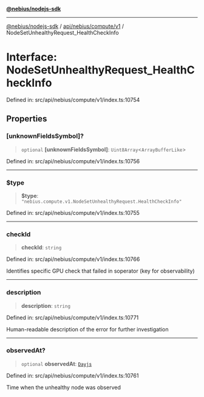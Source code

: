 [**@nebius/nodejs-sdk**](../../../../../README.md)

***

[@nebius/nodejs-sdk](../../../../../README.md) / [api/nebius/compute/v1](../README.md) / NodeSetUnhealthyRequest\_HealthCheckInfo

# Interface: NodeSetUnhealthyRequest\_HealthCheckInfo

Defined in: src/api/nebius/compute/v1/index.ts:10754

## Properties

### \[unknownFieldsSymbol\]?

> `optional` **\[unknownFieldsSymbol\]**: `Uint8Array`\<`ArrayBufferLike`\>

Defined in: src/api/nebius/compute/v1/index.ts:10756

***

### $type

> **$type**: `"nebius.compute.v1.NodeSetUnhealthyRequest.HealthCheckInfo"`

Defined in: src/api/nebius/compute/v1/index.ts:10755

***

### checkId

> **checkId**: `string`

Defined in: src/api/nebius/compute/v1/index.ts:10766

Identifies specific GPU check that failed in soperator (key for observability)

***

### description

> **description**: `string`

Defined in: src/api/nebius/compute/v1/index.ts:10771

Human-readable description of the error for further investigation

***

### observedAt?

> `optional` **observedAt**: [`Dayjs`](../../../../../runtime/protos/core/dayjs/classes/Dayjs.md)

Defined in: src/api/nebius/compute/v1/index.ts:10761

Time when the unhealthy node was observed
